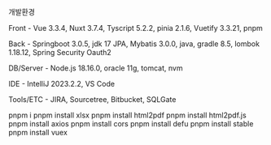 개발환경

Front - Vue 3.3.4, Nuxt 3.7.4, Tyscript 5.2.2, pinia 2.1.6, Vuetify 3.3.21, pnpm

Back - Springboot 3.0.5, jdk 17 JPA, Mybatis 3.0.0, java, gradle 8.5, lombok 1.18.12, Spring Security Oauth2

DB/Server - Node.js 18.16.0, oracle 11g, tomcat, nvm

IDE - IntelliJ 2023.2.2, VS Code

Tools/ETC - JIRA, Sourcetree, Bitbucket, SQLGate

pnpm i
pnpm install xlsx
pnpm install html2pdf
pnpm install html2pdf.js
pnpm install axios
pnpm install cors
pnpm install defu
pnpm install stable
pnpm install vuex
